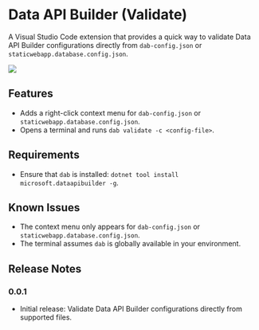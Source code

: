 # Data API Builder (Validate)

A Visual Studio Code extension that provides a quick way to validate Data API Builder configurations directly from `dab-config.json` or `staticwebapp.database.config.json`.

![](https://github.com/JerryNixon/validate-api-builder-vscode-ext/blob/master/start-data-api-builder/images/screenshot.png?raw=true)

## Features

- Adds a right-click context menu for `dab-config.json` or `staticwebapp.database.config.json`.
- Opens a terminal and runs `dab validate -c <config-file>`.

## Requirements

- Ensure that `dab` is installed: `dotnet tool install microsoft.dataapibuilder -g`.

## Known Issues

- The context menu only appears for `dab-config.json` or `staticwebapp.database.config.json`.
- The terminal assumes `dab` is globally available in your environment.

## Release Notes

### 0.0.1

- Initial release: Validate Data API Builder configurations directly from supported files.